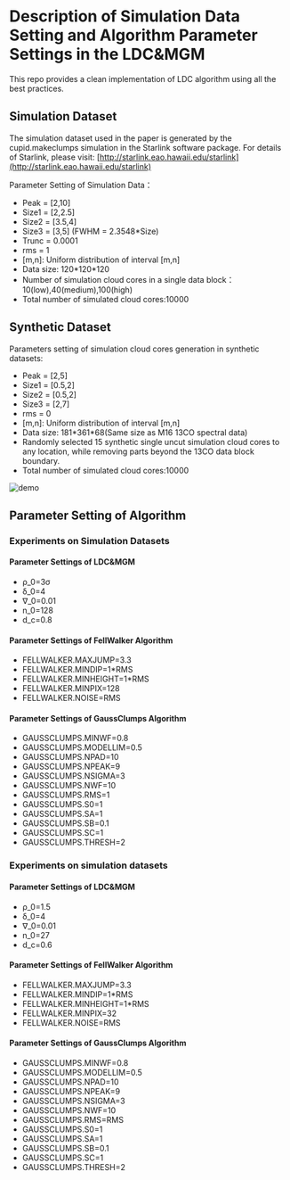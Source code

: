 # Description of Simulation Data Setting and Algorithm Parameter Settings in the LDC&MGM

This repo provides a clean implementation of LDC algorithm using all the best practices.

## Simulation Dataset
The simulation dataset used in the paper is generated by the cupid.makeclumps simulation in the Starlink software package.
For details of Starlink, please visit: [http://starlink.eao.hawaii.edu/starlink](http://starlink.eao.hawaii.edu/starlink)

Parameter Setting of Simulation Data：
- Peak = [2,10]
- Size1 = [2,2.5]
- Size2 = [3.5,4]
- Size3 = [3,5]  (FWHM = 2.3548\*Size)
- Trunc = 0.0001
- rms = 1
- [m,n]: Uniform distribution of interval [m,n]
- Data size: 120\*120\*120
- Number of simulation cloud cores in a single data block：10(low),40(medium),100(high)
- Total number of simulated cloud cores:10000

## Synthetic Dataset
Parameters setting of simulation cloud cores generation in synthetic datasets:
- Peak = [2,5]
- Size1 = [0.5,2]
- Size2 = [0.5,2]
- Size3 = [2,7]
- rms = 0
- [m,n]: Uniform distribution of interval [m,n]
- Data size: 181\*361\*68(Same size as M16 13CO spectral data)
- Randomly selected 15 synthetic single uncut simulation cloud cores to any location, while removing parts beyond the 13CO data block boundary.
- Total number of simulated cloud cores:10000

![demo](https://github.com/Luoxiaoyu828/LDC_MGM/blob/main/example_data/simulated_clump_3d_show.jpg)

## Parameter Setting of Algorithm

### Experiments on Simulation Datasets
#### Parameter Settings of LDC&MGM
- ρ_0=3σ
- δ_0=4
- ∇_0=0.01
- n_0=128
- d_c=0.8

#### Parameter Settings of FellWalker Algorithm
- FELLWALKER.MAXJUMP=3.3
- FELLWALKER.MINDIP=1*RMS
- FELLWALKER.MINHEIGHT=1*RMS
- FELLWALKER.MINPIX=128
- FELLWALKER.NOISE=RMS

#### Parameter Settings of GaussClumps Algorithm
- GAUSSCLUMPS.MINWF=0.8
- GAUSSCLUMPS.MODELLIM=0.5
- GAUSSCLUMPS.NPAD=10
- GAUSSCLUMPS.NPEAK=9
- GAUSSCLUMPS.NSIGMA=3
- GAUSSCLUMPS.NWF=10
- GAUSSCLUMPS.RMS=1
- GAUSSCLUMPS.S0=1
- GAUSSCLUMPS.SA=1
- GAUSSCLUMPS.SB=0.1
- GAUSSCLUMPS.SC=1
- GAUSSCLUMPS.THRESH=2

### Experiments on simulation datasets
#### Parameter Settings of LDC&MGM
- ρ_0=1.5
- δ_0=4
- ∇_0=0.01
- n_0=27
- d_c=0.6

#### Parameter Settings of FellWalker Algorithm
- FELLWALKER.MAXJUMP=3.3
- FELLWALKER.MINDIP=1*RMS
- FELLWALKER.MINHEIGHT=1*RMS
- FELLWALKER.MINPIX=32
- FELLWALKER.NOISE=RMS

#### Parameter Settings of GaussClumps Algorithm
- GAUSSCLUMPS.MINWF=0.8
- GAUSSCLUMPS.MODELLIM=0.5
- GAUSSCLUMPS.NPAD=10
- GAUSSCLUMPS.NPEAK=9
- GAUSSCLUMPS.NSIGMA=3
- GAUSSCLUMPS.NWF=10
- GAUSSCLUMPS.RMS=RMS
- GAUSSCLUMPS.S0=1
- GAUSSCLUMPS.SA=1
- GAUSSCLUMPS.SB=0.1
- GAUSSCLUMPS.SC=1
- GAUSSCLUMPS.THRESH=2
